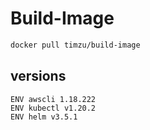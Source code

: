 # Build-Image

```bash
docker pull timzu/build-image
```

## versions

```
ENV awscli 1.18.222
ENV kubectl v1.20.2
ENV helm v3.5.1
```
